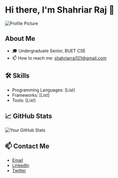 # Hi there, I'm Shahriar Raj 👋

![Profile Picture](https://your-profile-pic-url)

## About Me
- 🎓 Undergraduate Senior, BUET CSE
- 📫 How to reach me: shahriarraj121@gmail.com

## 🛠️ Skills
- Programming Languages: [List]
- Frameworks: [List]
- Tools: [List]

## 📈 GitHub Stats
![Your GitHub Stats](https://github-readme-stats.vercel.app/api?username=shahriar-raj&show_icons=true)

## 📫 Contact Me
- [Email](mailto:your-email@example.com)
- [LinkedIn](link)
- [Twitter](link)

